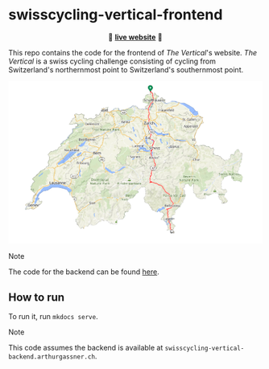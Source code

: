 # swisscycling-vertical-frontend

<p align="center">🚀 <a href="https://swisscycling-vertical.arthurgassner.ch"><strong>live website</strong></a> 🚀</p>

This repo contains the code for the frontend of _The Vertical_'s website.
_The Vertical_ is a swiss cycling challenge consisting of cycling from Switzerland's northernmost point to Switzerland's southernmost point.  

![](img/cut.png)


> [!NOTE]  
> The code for the backend can be found [here](https://github.com/arthurgassner/swisscycling-vertical-backend).

## How to run

To run it, run `mkdocs serve`.

> [!NOTE]
> This code assumes the backend is available at `swisscycling-vertical-backend.arthurgassner.ch`.